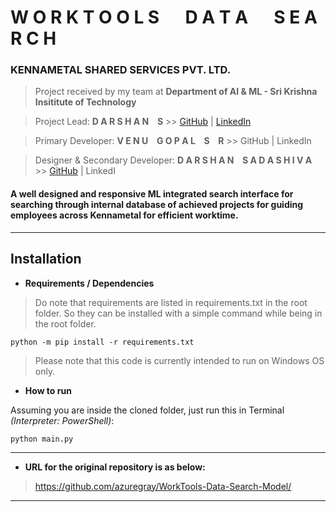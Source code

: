 # W O R K T O O L S &emsp; D A T A &emsp; S E A R C H

### KENNAMETAL SHARED SERVICES PVT. LTD.

> Project received by my team at **Department of AI & ML - Sri Krishna Insititute of Technology**

> Project Lead: **D A R S H A N &ensp; S** >> [GitHub](https://github.com/azuregray/) | [LinkedIn](https://linkedin.com/in/arcticblue)

> Primary Developer: **V E N U &ensp; G O P A L &ensp; S &ensp; R** >> GitHub | LinkedIn

> Designer & Secondary Developer: **D A R S H A N &ensp; S A D A S H I V A** >> [GitHub](https://github.com/darshansadashiva) | LinkedI

#### A well designed and responsive ML integrated search interface for searching through internal database of achieved projects for guiding employees across Kennametal for efficient worktime.
---
## Installation

- **Requirements / Dependencies**

> Do note that requirements are listed in requirements.txt in the root folder. So they can be installed with a simple command while being in the root folder.

```
python -m pip install -r requirements.txt
```

> Please note that this code is currently intended to run on Windows OS only.

- **How to run**

Assuming you are inside the cloned folder, just run this in Terminal *(Interpreter: PowerShell)*:
```
python main.py
```
---
- **URL for the original repository is as below:**

> https://github.com/azuregray/WorkTools-Data-Search-Model/

---

